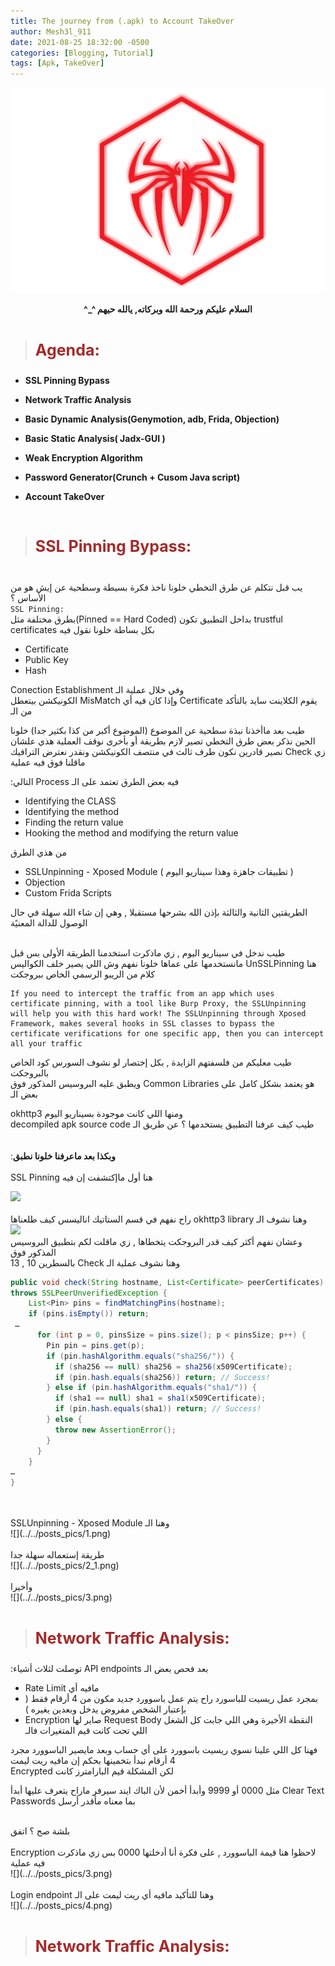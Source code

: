 ```yaml
---
title: The journey from (.apk) to Account TakeOver
author: Mesh3l_911
date: 2021-08-25 18:32:00 -0500
categories: [Blogging, Tutorial]
tags: [Apk, TakeOver]
---
```



<p class="aligncenter">
    <img src="/pics/LOGO.png" alt="centered image" />
</p>

<center><b> ^_^ السلام عليكم ورحمة الله وبركاته, يالله حيهم </b></center><br> 

> <html><body><b><p style="color:#A52A2A;font-size:25px">Agenda:</p></b></body></html>

<ul><li><b>SSL Pinning Bypass</b></li></ul>
<ul><li><b>Network Traffic Analysis</b></li></ul>
<ul><li><b>Basic Dynamic Analysis(Genymotion, adb, Frida, Objection)</b></li></ul>
<ul><li><b>Basic Static Analysis( Jadx-GUI )</b></li></ul>
<ul><li><b>Weak Encryption Algorithm</b></li></ul>
<ul><li><b>Password Generator(Crunch + Cusom Java script)</b></li></ul>
<ul><li><b>Account TakeOver</b></li></ul><br>

> <html><body><b><p style="color:#A52A2A;font-size:25px">SSL Pinning Bypass:</p></b></body></html>

<br>يب قبل نتكلم عن طرق التخطي خلونا ناخذ فكرة بسيطة وسطحية عن إيش هو من الأساس ؟
<br>```SSL Pinning:``` <br>
 بطرق مختلفة مثل(Pinned == Hard Coded) بداخل التطبيق تكون trustful certificates بكل بساطة خلونا نقول فيه  
- Certificate
- Public Key
- Hash

Conection Establishment وفي خلال عملية الـ
 <br>
 الكونيكشن بيتعطل MisMatch وإذا كان فيه أي Certificate  يقوم الكلاينت سايد بالتأكد من الـ  

طيب بعد ماأخذنا نبذة سطحية عن الموضوع (الموضوع أكبر من كذا بكثير جدا) خلونا الحين نذكر بعض طرق التخطي
 تصير لازم بطريقة أو بأخرى نوقف العملية هذي علشان نصير قادرين نكون طرف ثالث في منتصف الكونيكشن ونقدر نعترض الترافيك Check زي ماقلنا فوق فيه عملية 
 
:التالي Process فيه بعض الطرق تعتمد على الـ 
- Identifying the CLASS
- Identifying the method
- Finding the return value
- Hooking the method and modifying the return value

من هذي الطرق 
- SSLUnpinning - Xposed Module ( تطبيقات جاهزة وهذا سيناريو اليوم )
- Objection 
- Custom Frida Scripts

الطريقتين الثانية والثالثة بإذن الله بشرحها مستقبلا , وهي إن شاء الله سهلة في حال الوصول للدالة المعنيًة 

<br>طيب ندخل في سيناريو اليوم , زي ماذكرت استخدمنا الطريقة الأولى بس قبل مانستخدمها على عماها خلونا نفهم وش اللي يصير خلف الكواليس 
 UnSSLPinning هنا كلام من الريبو الرسمي الخاص ببروجكت
 
 ``` 
If you need to intercept the traffic from an app which uses certificate pinning, with a tool like Burp Proxy, the SSLUnpinning will help you with this hard work! The SSLUnpinning through Xposed Framework, makes several hooks in SSL classes to bypass the certificate verifications for one specific app, then you can intercept all your traffic
```
طيب معليكم من فلسفتهم الزايدة , بكل إختصار لو نشوف السورس كود الخاص بالبروجكت
<br>
 ويطبق عليه البروسيس المذكور فوق Common Libraries  هو يعتمد بشكل كامل على بعض الـ 

okhttp3 ومنها اللي كانت موجودة بسيناريو اليوم
<br>
 decompiled apk source code طيب كيف عرفنا التطبيق يستخدمها ؟ عن طريق الـ  
<br>
<br>
:<b>وبكذا بعد ماعرفنا خلونا نطبق</b>
<br>
<br>
 SSL Pinning هنا أول ماإكتشفت إن فيه 
<br>

![](../../posts_pics/-1.png)
<br>
<br>
 راح نفهم في قسم الستاتيك اناليسس كيف طلعناها okhttp3 library وهنا نشوف الـ 
<br>
![](../../posts_pics/0.png)
<br>
وعشان نفهم أكثر كيف قدر البروجكت يتخطاها , زي ماقلت لكم بتطبيق البروسيس المذكور فوق
<br>
 بالسطرين 10 , 13 Check وهنا نشوف عملية الـ
<br>
```java
public void check(String hostname, List<Certificate> peerCertificates) 
throws SSLPeerUnverifiedException {
    List<Pin> pins = findMatchingPins(hostname);
    if (pins.isEmpty()) return;
 …
      for (int p = 0, pinsSize = pins.size(); p < pinsSize; p++) {
        Pin pin = pins.get(p);
        if (pin.hashAlgorithm.equals("sha256/")) {
          if (sha256 == null) sha256 = sha256(x509Certificate);
          if (pin.hash.equals(sha256)) return; // Success!
        } else if (pin.hashAlgorithm.equals("sha1/")) {
          if (sha1 == null) sha1 = sha1(x509Certificate);
          if (pin.hash.equals(sha1)) return; // Success!
        } else {
          throw new AssertionError();
        }
      }
    }
…
}
```
<br>
<br>
SSLUnpinning - Xposed Module وهنا الـ 
<br>
![](../../posts_pics/1.png)
<br>
<br>
طريقة إستعماله سهلة جدا 
<br>
![](../../posts_pics/2_1.png)
<br>
<br>
وأخيرا 
<br>
![](../../posts_pics/3.png)
<br>
<br>

> <html><body><b><p style="color:#A52A2A;font-size:25px">Network Traffic Analysis:</p></b></body></html>

 :توصلت لثلاث أشياء API endpoints بعد فحص بعض الـ 
<br>
-  Rate Limit مافيه أي 
-  بمجرد عمل ريسيت للباسورد راح يتم عمل باسوورد جديد مكون من 4 أرقام فقط ( بإعتبار الشخص مفروض يدخل وبعدين يغيره )
-   Encryption صاير لها Request Body النقطة الأخيرة وهي اللي جابت كل الشغل اللي تحت كانت قيم المتغيرات فالـ  

فهنا كل اللي علينا نسوي ريسيت باسوورد على أي حساب وبعد مايصير الباسوورد مجرد 4 أرقام نبدأ بتخمينها بحكم إن مافيه ريت ليمت
<br>
Encrypted  لكن المشكلة قيم البارامترز كانت 
<br>

 مثل 0000 أو 9999 وأبدأ أخمن لأن الباك ايند سيرفر ماراح يتعرف عليها أبدأ Clear Text Passwords بما معناه مأقدر أرسل 
 
 <br>
 بلشة صح ؟ اتفق 
 <br>
 <br>
  Encryption لاحظوا هنا قيمة الباسوورد , على فكرة أنا أدخلتها 0000 بس زي ماذكرت فيه عملية 
  <br>
  ![](../../posts_pics/3.png)
<br>
<br>
 Login endpoint وهنا للتأكيد مافيه أي ريت ليمت على الـ 
 <br>
   ![](../../posts_pics/4.png)
<br>
<br>

> <html><body><b><p style="color:#A52A2A;font-size:25px">Network Traffic Analysis:</p></b></body></html>
